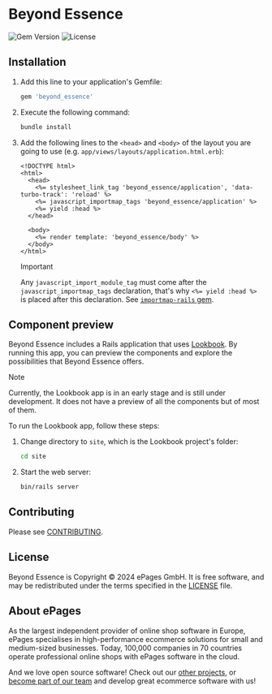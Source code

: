 # Beyond Essence

![Gem Version](https://img.shields.io/gem/v/beyond_essence)
![License](https://img.shields.io/github/license/ePages-de/beyond_essence)

## Installation

1. Add this line to your application's Gemfile:

    ```ruby
    gem 'beyond_essence'
    ```

1. Execute the following command:

    ```bash
    bundle install
    ```

1. Add the following lines to the `<head>` and `<body>` of the layout you are going to use (e.g. `app/views/layouts/application.html.erb`):

    ```erb
    <!DOCTYPE html>
    <html>
      <head>
        <%= stylesheet_link_tag 'beyond_essence/application', 'data-turbo-track': 'reload' %>
        <%= javascript_importmap_tags 'beyond_essence/application' %>
        <%= yield :head %>
      </head>

      <body>
        <%= render template: 'beyond_essence/body' %>
      </body>
    </html>
    ```

    > [!IMPORTANT]
    > Any `javascript_import_module_tag` must come after the `javascript_importmap_tags` declaration, that's why `<%= yield :head %>` is placed after this declaration. See [`importmap-rails` gem](https://github.com/rails/importmap-rails?tab=readme-ov-file#selectively-importing-modules).

## Component preview

Beyond Essence includes a Rails application that uses [Lookbook](https://lookbook.build/). By running this app, you can preview the components and explore the possibilities that Beyond Essence offers.

> [!NOTE]
> Currently, the Lookbook app is in an early stage and is still under development. It does not have a preview of all the components but of most of them.

To run the Lookbook app, follow these steps:

1. Change directory to `site`, which is the Lookbook project's folder:

    ```bash
    cd site
    ```

2. Start the web server:

    ```bash
    bin/rails server
    ```

## Contributing

Please see [CONTRIBUTING](https://github.com/ePages-de/beyond_essence/blob/main/CONTRIBUTING.md).

## License

Beyond Essence is Copyright © 2024 ePages GmbH. It is free software, and may be redistributed under the terms specified in the [LICENSE](https://github.com/ePages-de/beyond_essence/blob/main/LICENSE) file.

## About ePages

As the largest independent provider of online shop software in Europe, ePages specialises in high-performance ecommerce solutions for small and medium-sized businesses.
Today, 100,000 companies in 70 countries operate professional online shops with ePages software in the cloud.

And we love open source software!
Check out our [other projects](https://github.com/ePages-de), or [become part of our team](https://developer.epages.com/devjobs/) and develop great ecommerce software with us!
